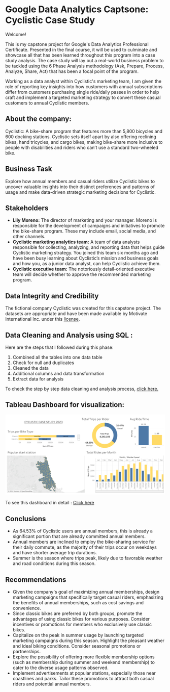 # Google Data Analytics Captsone: Cyclistic Case Study

Welcome!

This is my capstone project for Google's Data Analytics Professional Certificate. Presented in the final course, it will be used to culminate and showcase all that has been learned throughout this program into a case study analysis. The case study will lay out a real-world business problem to be tackled using the 6 Phase Analysis methodology (Ask, Prepare, Process, Analyze, Share, Act) that has been a focal point of the program.

Working as a data analyst within Cyclistic's marketing team, I am given the role of reporting key insights into how customers with annual subscriptions differ from customers purchasing single ride/daily passes in order to help craft and implement a targeted marketing strategy to convert these casual customers to annual Cyclistic members. 

## About the company:
Cyclistic: A bike-share program that features more than 5,800 bicycles and 600 docking stations. Cyclistic sets itself apart by also offering reclining bikes, hand tricycles, and cargo bikes, making bike-share more inclusive to people with disabilities and riders who can’t use a standard two-wheeled bike.

## Business Task
Explore how annual members and casual riders utilize Cyclistic bikes to uncover valuable insights into their distinct preferences and patterns of usage and make data-driven strategic marketing decisions for Cyclistic.

## Stakeholders
* **Lily Moreno:** The director of marketing and your manager. Moreno is responsible for the development of campaigns and initiatives to promote the bike-share program. These may include email, social media, and other channels.
* **Cyclistic marketing analytics team:** A team of data analysts responsible for collecting, analyzing, and reporting data that helps guide Cyclistic marketing strategy. You joined this team six months ago and have been busy learning about Cyclistic’s mission and business goals and how you, as a junior data analyst, can help Cyclistic achieve them.
* **Cyclistic executive team:** The notoriously detail-oriented executive team will decide whether to approve the recommended marketing program.

## Data Integrity and Credibility
The fictional company Cyclistic was created for this capstone project. The datasets are appropriate and have been made available by Motivate International Inc. under this [license](https://divvybikes.com/data-license-agreement).

## Data Cleaning and Analysis using SQL :
Here are the steps that I followed during this phase:
1.  Combined all the tables into one data table
2.	Check for null and duplicates
3.	Cleaned the data
4.	Additional columns and data transformation
5.	Extract data for analysis

To check the step by step data cleaning and analysis process, [click here.](https://github.com/RitoChak/Google-Data-Analytics-Capstone-Complete-a-Case-Study/blob/c614eec25c20181a134dd8db92118e602d1e4fb7/Google%20Data%20Analytics%20Capstone%3A%20Complete%20a%20Case%20Study.md)

## Tableau Dashboard for visualization:

![CYCLISTIC_Dashboard](https://github.com/RitoChak/Google-Data-Analytics-Capstone-Complete-a-Case-Study/blob/main/TABLEAU/CYCLISTIC_DASHBOARD.png?raw=true)

To see this dashboard in detail : [Click here](https://public.tableau.com/views/CYCLISTICCASESTUDY2023/Dashboard2?:language=en-GB&:display_count=n&:origin=viz_share_link)


## Conclusions
* As 64.53% of Cyclistic users are annual members, this is already a significant portion that are already committed annual members.
* Annual members are inclined to employ the bike-sharing service for their daily commute, as the majority of their trips occur on weekdays and have shorter average trip durations.
* Summer is the season where trips peak, likely due to favorable weather and road conditions during this season.

## Recommendations
* Given the company's goal of maximizing annual memberships, design marketing campaigns that specifically target casual riders, emphasizing the benefits of annual memberships, such as cost savings and convenience.
* Since classic bikes are preferred by both groups, promote the advantages of using classic bikes for various purposes. Consider incentives or promotions for members who exclusively use classic bikes.
* Capitalize on the peak in summer usage by launching targeted marketing campaigns during this season. Highlight the pleasant weather and ideal biking conditions. Consider seasonal promotions or partnerships.
* Explore the possibility of offering more flexible membership options (such as membership during summer and weekend membership) to cater to the diverse usage patterns observed.
* Implement advertisements at popular stations, especially those near coastlines and parks. Tailor these promotions to attract both casual riders and potential annual members.

